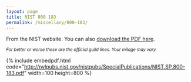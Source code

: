 ```yaml
---
layout: page
title: NIST 800 183
permalink: /miscellany/800-183/
---
```


From the NIST website. You can also [download the PDF here](http://nvlpubs.nist.gov/nistpubs/SpecialPublications/NIST.SP.800-183.pdf).

<small>_For better or worse these are the official guild lines.  Your milage may vary._</small>

{% include embedpdf.html code="http://nvlpubs.nist.gov/nistpubs/SpecialPublications/NIST.SP.800-183.pdf" width=100 height=800 %}

 
 
